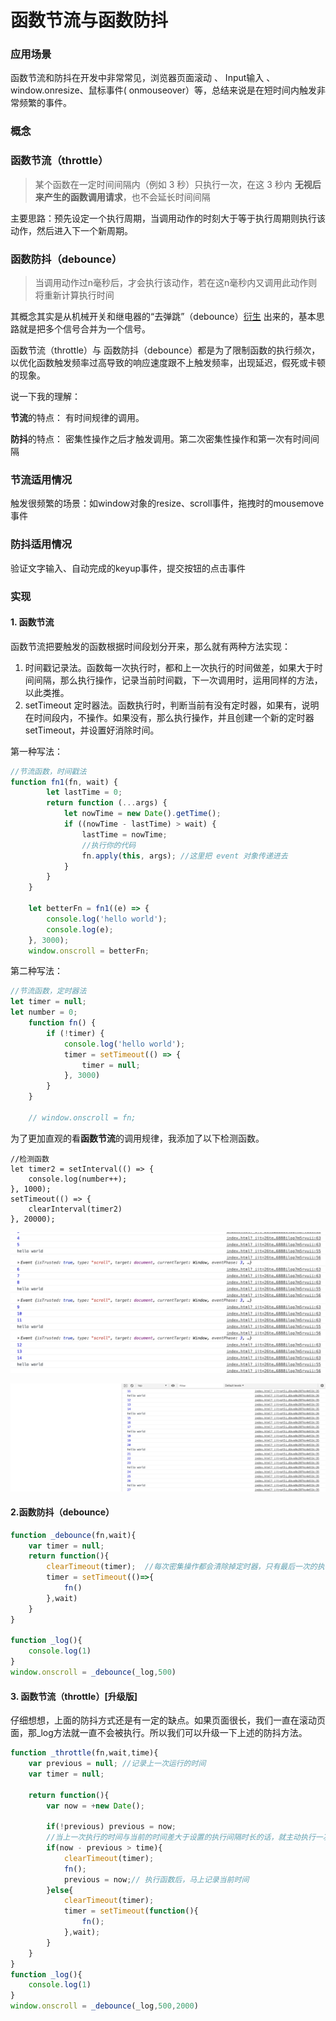 # 函数节流与函数防抖
### 应用场景

函数节流和防抖在开发中非常常见，浏览器页面滚动 、 Input输入 、 window.onresize、鼠标事件( onmouseover）等，总结来说是在短时间内触发非常频繁的事件。

### 概念

### 函数节流（throttle）

> 某个函数在一定时间间隔内（例如 3 秒）只执行一次，在这 3 秒内 **无视后来产生的函数调用请求**，也不会延长时间间隔

主要思路：预先设定一个执行周期，当调用动作的时刻大于等于执行周期则执行该动作，然后进入下一个新周期。

### 函数防抖（debounce）

>当调用动作过n毫秒后，才会执行该动作，若在这n毫秒内又调用此动作则将重新计算执行时间

其概念其实是从机械开关和继电器的“去弹跳”（debounce）[衍生](https://link.zhihu.com/?target=http%3A//www.wikiwand.com/zh/%E9%96%8B%E9%97%9C%23/.E6.8E.A5.E9.BB.9E.E5.BD.88.E8.B7.B3) 出来的，基本思路就是把多个信号合并为一个信号。

函数节流（throttle）与 函数防抖（debounce）都是为了限制函数的执行频次，以优化函数触发频率过高导致的响应速度跟不上触发频率，出现延迟，假死或卡顿的现象。

说一下我的理解：

**节流**的特点： 有时间规律的调用。

**防抖**的特点： 密集性操作之后才触发调用。第二次密集性操作和第一次有时间间隔

### 节流适用情况

触发很频繁的场景：如window对象的resize、scroll事件，拖拽时的mousemove事件

### 防抖适用情况

验证文字输入、自动完成的keyup事件，提交按钮的点击事件

### 实现

#### 1. 函数节流

函数节流把要触发的函数根据时间段划分开来，那么就有两种方法实现：

1. 时间戳记录法。函数每一次执行时，都和上一次执行的时间做差，如果大于时间间隔，那么执行操作，记录当前时间戳，下一次调用时，运用同样的方法，以此类推。
2. setTimeout 定时器法。函数执行时，判断当前有没有定时器，如果有，说明在时间段内，不操作。如果没有，那么执行操作，并且创建一个新的定时器setTimeout，并设置好消除时间。

第一种写法：

```javascript
//节流函数，时间戳法
function fn1(fn, wait) {
        let lastTime = 0;
        return function (...args) {
            let nowTime = new Date().getTime();
            if ((nowTime - lastTime) > wait) {
                lastTime = nowTime;
                //执行你的代码
                fn.apply(this, args); //这里把 event 对象传递进去
            }
        }
    }

    let betterFn = fn1((e) => {
        console.log('hello world');
        console.log(e);
    }, 3000);
    window.onscroll = betterFn;
```

第二种写法： 

```javascript
//节流函数，定时器法
let timer = null;
let number = 0;
    function fn() {
        if (!timer) {
            console.log('hello world');
            timer = setTimeout(() => {
                timer = null;
            }, 3000)
        }
    }

    // window.onscroll = fn;
```

为了更加直观的看**函数节流**的调用规律，我添加了以下检测函数。

```
//检测函数
let timer2 = setInterval(() => {
    console.log(number++);
}, 1000);
setTimeout(() => {
    clearInterval(timer2)
}, 20000);
```

![效果图](../imgs/函数节流和防抖/节流_时间戳.png)





![效果图](../imgs/函数节流和防抖/节流_setTimeout.png)



#### 2.函数防抖（debounce）

```js
function _debounce(fn,wait){
    var timer = null;
    return function(){
        clearTimeout(timer);  //每次密集操作都会清除掉定时器，只有最后一次的执行，没有【下一次】来清除，所以会在wait之后，执行回掉函数
        timer = setTimeout(()=>{
            fn()
        },wait)
    }
}

function _log(){
    console.log(1)
}
window.onscroll = _debounce(_log,500)
```

#### 3. 函数节流（throttle）[升级版]

仔细想想，上面的防抖方式还是有一定的缺点。如果页面很长，我们一直在滚动页面，那_log方法就一直不会被执行。所以我们可以升级一下上述的防抖方法。

```js
function _throttle(fn,wait,time){
    var previous = null; //记录上一次运行的时间
    var timer = null;

    return function(){
        var now = +new Date();

        if(!previous) previous = now;
        //当上一次执行的时间与当前的时间差大于设置的执行间隔时长的话，就主动执行一次
        if(now - previous > time){
            clearTimeout(timer);
            fn();
            previous = now;// 执行函数后，马上记录当前时间
        }else{
            clearTimeout(timer);
            timer = setTimeout(function(){
                fn();
            },wait);
        }
    }
}
function _log(){
    console.log(1)
}
window.onscroll = _debounce(_log,500,2000)
```

